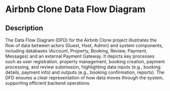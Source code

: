 # Airbnb Clone Data Flow Diagram

## Description
The Data Flow Diagram (DFD) for the Airbnb Clone project illustrates the flow of data between actors (Guest, Host, Admin) and system components, including databases (Account, Property, Booking, Review, Payment, Messages) and an external Payment Gateway. It depicts key processes such as user registration, property management, booking creation, payment processing, and review submission, highlighting data inputs (e.g., booking details, payment info) and outputs (e.g., booking confirmation, reports). The DFD ensures a clear representation of how data moves through the system, supporting efficient backend operations.
